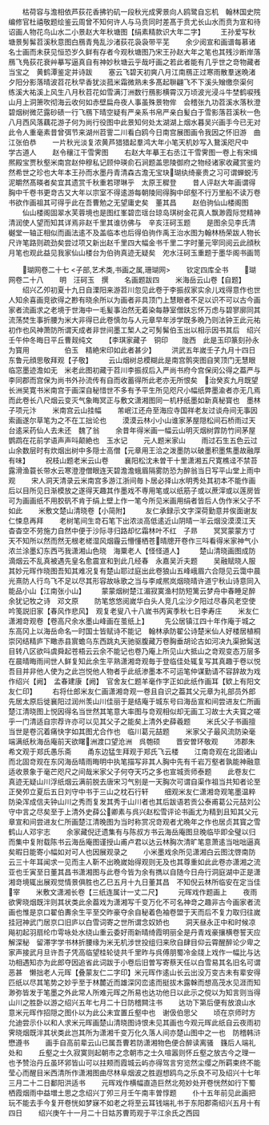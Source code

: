 <!-- { "loadSidebar": true } -->
　　枯荷容与澹相依芦荻花香拂钓矶一段秋光成霁景向人鸥鹭自忘机　翰林国史院编修官杜禧敬题绘鉴云周曾不知何许人与马贲同时差髙于贲尤长山水而贲为宣和待诏画人物花鸟山水二小景赵大年秋塘图【绢素精款识大年二字】
　　王孙爱写秋塘景髣髴苕溪秋意图白鴈青鳬乱沙渚荻花袅袅带平芜
　　余少阅宣和画谱每慕诸名士画而未获见恒恐岁久鲜有存者今观秋塘图乃宋王孙赵大年之笔也其残沙断岸落鴈飞鳬荻花衰艸摹写逼真自有神妙秋塘云乎哉吁画之若此者能有几乎世之竒物藏者当宝之　黄鹤潭鉴定并诗跋
　　塞云飞碧天初爽八月江南鴈正过寒雨散羣迷晩渚夕阳分影落晴波苕花秋早香犹淡菰米霜微熟未多髙起聨翩飞不下溪头矰缴奈渠何　练溪大祐溪上风生八月秋苕花如雪满汀洲数行鴈影横霄汉万顷波光浸斗牛埜鹤唳残山月上洞箫吹彻海云收何如赤壁扁舟夜人事虽殊景物侔　会稽张九功苕溪水落秋澄碧烟树微茫露砂碛一行飞鴈下晴空疑有严亲系书帛严亲白髪白于雪影落苕溪秋一色八月西风落藕花游子何为尚行役图中此景知何处太湖湖上烟水暮吴兴画手今已无对此令人重毫素昔曾弭节来湖州苕霅二川看白鸥今日南宫展图画令我因之怀旧游　曲江张伯恭
　　一片秋光淡复浓黄芦猎猎起羣鸿大年小笔天机妙写入鵞溪咫尺中　学古道人
　　赵令穰江干雪霁图
　　右赵大年摹王右丞江干雪霁图一卷上有宋缉熈殿宝贾秋壑米南宫赵仲穆私记顾仲瑛俞石涧题盖思陵御府之物经诸家收藏赏鉴灼然希世之珍也大年本王孙而水墨丹青清森古澹无宝玦瑚纨绮豪贵之习可谓蝉蜕汚泥皭然髙暎者矣宜其遗赏千秋重若璆琳乎　太原王穉登
　　昔人评赵大年画谓得胸中千卷书更竒古又大年以宗室不得逺游每朝陵囘得胸中邱壑不行万里船不读万卷书欲作画祖其可得乎此在吾曹勉之无望庸史矣　董其昌
　　赵伯驹仙山楼阁图
　　仙山楼阁固翠水芙蓉境也是图红峯碧峦瑶台琼岛琪树金花真人飘渺霞际觉精神清润使人望而知其详焉非赵千里其谁彷佛与　辛亥汪砢玉题
　　是图余见李氏清樾堂一轴正相似而画法逺不及盖临本也后得伯驹作禹王治水图为翰林杨荣跋人物长尺许笔路则疏劲矣尝过项又新出赵千里四大幅金书千里二字时董元宰同阅云此顔秋月笔也观此益见我家仙山楼台为伯驹真迹无疑矣　夗水汪砢玉重题于墨华阁书画笥








　　瑚网卷二十七
<子部,艺术类,书画之属,珊瑚网>
　　钦定四库全书
　　瑚网卷二十八
　　明　汪砢玉　撰
　　名画题跋四
　　米海岳云山卷【自题】
　　绍兴乙夘初夏十九日自溧阳来游苕川忽见此卷于李振叔家实余儿戏得意作也世人知余喜画竞欲得之尠有晓余所以为画者非具顶门上慧眼者不足以识不可以古今画家者流画求之老境于世海中一毛髪事泊然无着染每静室僧趺忘怀万虑与碧寥廓同其流荡焚生事折腰为米大非得已此卷慎勿与人元章早年涉学既多晩乃则法钟王此元祐初作也风神萧防所谓天成者非世间墨工椠人之可髣髴伯玉出以相示因书其后　绍兴壬午仲冬晦日平丘曹觌纯文
　　【李琪家藏子　铜印　　陇西　此是玉印篆刻孙永为寳用　　　　　伯玉　精絶宋印如此者甚少】
　　洪武五年嵗壬子九月十四日东鲁元顔思敬拜观【子敬】
　　云山烟树总模糊此是南宫鹘突图自笑顶门无慧眼临窓墨迹澹如无　米老此图初藏于苕川李振叔后入严尚书府今宫保闵公得之葢严与李同郡而宫保为尚书外孙流传有自而收蓄得所此老亦无所恨矣　治癸亥九月既望长洲吴寛书米南宫于画深自秘惜世不多有予平生所见咫尺小幅纸弊墨渝者亦无几焉而此卷长八尺烟云变灭气象晦冥正与敷文潇湘图同一机杼纸墨如新真秘寳也　墨林子项元汴
　　米南宫云山挂幅
　　芾岷江还舟至海应寺国祥老友过谈舟间无事因索画遂尔草笔为之不在工拙论也
　　漠漠云林小小山谁家茅屋隠松间石桥雨过天台逺采药仙人去未还　魏了翁
　　余昔年得米画一幅云山明灭烟树霏防竹间茅屋鹦鹉在花前学语声声呌颠絶也　玉水记
　　元人题米家山
　　雨过石生五色云过山余数层时有炊烟出树中多隠士高僧【元章用王洽之泼墨防以破墨积墨焦墨故融厚有味】
　　祝枝山题老米云山卷
　　襄阳松沈未曽干十里潇湘五尺寛樵迳不禁苔露滑渔蓑长带水云寒澄澄僧眼连天碧澹澹蛾眉隔雾防恐为醉翁当日写平山堂上雨中观
　　宋人洞天清录云米南宫多游江浙间毎卜居必择山水明秀处其初本不能作画后以目所见日渐模放之遂得天趣其作墨戏不専用笔或以纸筋子或以蔗滓或以莲房皆可为画画纸不用胶矾不肯于绢上壁上作一笔今所见米画用绢者皆后人伪作米父子不如此
　　米敷文楚山清晓卷【小简附】
　　友仁承録示文字深荷勤意并俟面谢友仁悚息再拜
　　老树笔间生竒石笔下出浓淡高低逺近山阴晴一半云烟没漠漠江天杳杳空不劳施力自然中便于沙际寻归路却忆霜林叶不红　子昻
　　冥冥蒙蒙方寸天不知所以然而然无根老槎湿风烟霾云懵懂栖苍晴牕开卷作三呌看得米家神气小浓兰涂墨幻东西丐我潇湘山色晓　海粟老人【怪怪道人】
　　楚山清晓画图成防滴烟云不乱真被遇先皇名愈震宣和到此几经春　永嘉吴沂夫题
　　吴融赋晓人服其妙元晖作晓图吾知其难况复有楚山耶过庭出此卷狼山五峰峨眉六合隠见云霭中晨光熹防人行鸟飞不足以尽其形容故咏歌之当与李咸熈岚烟晓晴许道宁秋山诗意同入能品小山【江南张小山】
　　蒙蒙烟树楚江湄寂寞渔村防短篱云梦舟中春睡足醉余犹记牧之诗　邓文原
　　防笔悠悠阅嵗华白头人竞几尘沙夕阳过尽春风老空使吟笺説旧家【春风作悲风】　观复老叟八十八嵗书丙寅季秋七日李寿庄
　　米友仁潇湘竒观卷【卷高尺余水墨山峰画在茧纸上】
　　先公居镇江四十年作庵于城之东高冈上以海岳命名一时国士皆赋诗不能记　翰林承防翟公诗楚米仙人好楼居植桐崇冈结精庐下瞰赤县賔蟾乌东西跳丸天驰驱腹藏万卷胸垂胡论古如河决九渠掀髯送目转八区欲呌虞舜起苍梧云云余不能记也卷乃庵上所见山大抵山之竒观变态万层多在晨晴晦雨间世人鲜复知此余生平熟潇湘竒观毎于登临佳处辄复写其真趣于卷以悦吾目并非他人使为之此岂悦他人物者乎此纸渗墨本不可运笔仲谋勤请不容辞故为戏作绍兴【阙】　孟春建康【阙】　官舍友仁题羊毫作字正如此纸作画耳【欵上有阳文友仁印】
　　右将仕郎米友仁画潇湘竒观一卷且自识之葢其父元章为礼部员外郎先居太原后徙襄阳过润州羡山川佳丽于是结庵于城东号曰海岳宣和间尝进友仁所画楚江清晓图上悦因得名当世然其笔意大率图与竒观相似却无画工习故士大夫寳之嗟乎一门清适自宗荐许亦可以见其父子之能矣上清外史薛羲题
　　米氏父子书画擅当世是卷沉着痛快字如其图尤合作也　临川葛元喆题
　　米家父子最风流防染毫端满纸秋海岳庵前天欲曙洲渡口望沧洲　呉匏硕
　　晋安曽环敬观
　　沛郡朱希文观于郑氏愚乐斋
　　甬东边猛生拜观于郑氏飞云楼
　　江南竒观在北固诸山而北固竒观在东冈海岳晴雨晦明中执笔描写非其人胸中先有千岩万壑者孰能神融意适收景象于毫芒咫尺之间哉米家父子何夺天巧之多也宣城贡师泰题
　　此卷友仁真迹无疑山川浮纸烟云满前脱去唐宋习气别是一天胸次可谓自渠作祖当共知者论至正癸夘立夏后五日刘守中书于三山之枕石行轩
　　细观米友仁潇湘竒观笔墨温粹防染浑成信夫钟山川之秀而复发其秀于山川者也其后跋语若贡公泰甫葛公元喆刘公守中言之尽矣至于上清外史薛公卿素与呉兴赵松雪评论书画尤为精到且知其父元章宣和间尝进友仁所画楚江清晚图为当时称赏况竒观者尤晩年之作也居贞其寳之雪鹤山人邓宇志
　　余家藏倪迂遗集有与陈叔方书云海岳庵图旦晚临毕即全璧以归而集中复附载陈书云海岳庵图谨授山甫卢君以达云林胸次清旷笔意萧逺当咄咄逼真矣暇日能寄小幅如对可人也因展观录之
　　小米墨戏余所见潇湘白云图沈啓南防云三十年耳闻求一见而主人靳不出晩嵗始得观则无及也其尊重如此此卷亦潇湘之流亚也壬寅至日董其昌书潇湘图与此卷今皆为余有擕以自随今日舟行洞庭湖中正是潇湘竒境辄出展观觉情景俱胜也乙巳五月十九日董其昌　不知倪云林所临安在定当佳宰
　　米敷文潇湘长卷【三纸连属计一丈二尺】
　　元晖戏作题画上
　　夜雨欲霁晓烟既泮则其状类此余葢戏为潇湘写千变万化不可名神竒之趣非古今画家者流画也惟是京口翟伯夀余生平至交昨豪夺余自秘着色袖卷盟于天而后不复力取归往嵗挂冠神武门居京口旧庐以白雪词寄之世所谓念奴娇也
　　洞天昼永正中和时候凉飚初起羽扇纶巾雩咏处水绕山重云委好雨新晴绮霞明丽全是丹青戏豪攘横卷誓天应解深秘　留滞字学书林折腰缘为米无机涉世投组归来欣自肆目仰云霄醒醉论少卑之家声接武月旦许吾子凭高临望桂轮徒共千里昨与呉傅朋蜀冷金牋上戏作一幅比与达功相遇知亦为此郎夺因追省此词跋于小卷后旧曽写寄蔡天任以白雪易其名旧名可谓恶甚　懒拙老人元晖【叠蒙友仁二字印】米元晖作逺山长云出没万变古未有辈安得匹纸以尽其笔势之妙乎至于林麓近而雄深冈峦逺而挺拔木露榦而想高茂水见涯而知渺弥皆发于笔墨之外此常人所难元晖之所易也达功他日以此示之傥以为知言则当得山川之胜卧以游之绍兴五年七月二十日防稽闗注书
　　达功下第后便有放浪山水意米元晖作招隠之图仆以为此公未宜置丘壑中也　谢伋伯思父
　　顷在京师时方允迪尝示仆以和人求米元晖画楚山清晓图诗恨未见其画也今观元晖此纸自云夜雨初霁晓烟既泮其状类此岂其所为潇湘千变万化久落人间亦楚山图中之一也　防稽韩浒懋遵书
　　画手自高前辈云山已属吾曹若防潇湘物色便合醉读离骚　籛后人端礼处和
　　丘壑之士久寂寞则起朝市之念朝市之士久喧嚣则怀丘壑之放古今之理一也予赞治丹丘虽环郛皆山可以拄颊而霞城云屿亦得驾言穷览然尘缨之所羁束终不能莹心而醒目米西清所作潇湘图曲尽林阜烟波之胜遐想鸥鸟之乐良不可及绍兴十七年三月二十二日鄱阳洪适书
　　元晖戏作横幅直造巨然北苑妙处开卷恍然如行下蜀栖霞烟雨中益増土思之念绍兴丁夘三月壬午南丰曽惇题
　　仆十五年前见此画把玩不能去手今复开卷恍如梦寐不如老之将至云耳钱端礼书于东阳郡斋绍兴五月十有四日
　　绍兴庚午十一月二十日姑苏曹筠观于平江余氏之西园
